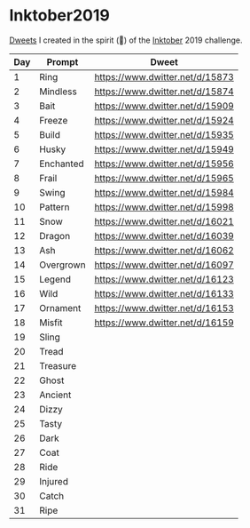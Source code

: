 # Inktober2019

[Dweets](https://www.dwitter.net/) I created in the spirit (👻) of the [Inktober](https://inktober.com/) 2019 challenge.

| Day | Prompt | Dweet |
| --- | ------ | ----- |
| 1   | Ring   | https://www.dwitter.net/d/15873 |
| 2   | Mindless | https://www.dwitter.net/d/15874 |
| 3 | Bait | https://www.dwitter.net/d/15909 |
| 4 | Freeze | https://www.dwitter.net/d/15924 |
| 5 | Build | https://www.dwitter.net/d/15935 |
| 6 | Husky | https://www.dwitter.net/d/15949 |
| 7 | Enchanted | https://www.dwitter.net/d/15956 |
| 8 | Frail | https://www.dwitter.net/d/15965 |
| 9 | Swing | https://www.dwitter.net/d/15984 |
| 10 | Pattern | https://www.dwitter.net/d/15998 |
| 11 | Snow | https://www.dwitter.net/d/16021 |
| 12 | Dragon | https://www.dwitter.net/d/16039 | 
| 13 | Ash | https://www.dwitter.net/d/16062 |
| 14 | Overgrown | https://www.dwitter.net/d/16097 |
| 15 | Legend | https://www.dwitter.net/d/16123 |
| 16 | Wild | https://www.dwitter.net/d/16133 |
| 17 | Ornament | https://www.dwitter.net/d/16153 |
| 18 | Misfit | https://www.dwitter.net/d/16159 |
| 19 | Sling | |
| 20 | Tread | |
| 21 | Treasure | |
| 22 | Ghost | |
| 23 | Ancient | |
| 24 | Dizzy | | 
| 25 | Tasty | |
| 26 | Dark | |
| 27 | Coat | |
| 28 | Ride | |
| 29 | Injured | |
| 30 | Catch | |
| 31 | Ripe | |
